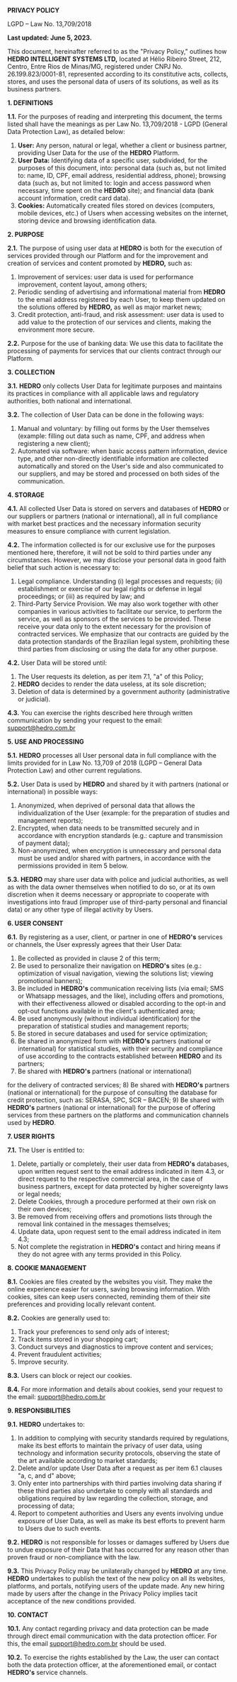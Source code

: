 **PRIVACY POLICY**

LGPD – Law No. 13,709/2018

**Last updated: June 5, 2023.**

This document, hereinafter referred to as the "Privacy Policy," outlines how **HEDRO INTELLIGENT SYSTEMS LTD,** located at Hélio Ribeiro Street, 212, Centro, Entre Rios de Minas/MG, registered under CNPJ No. 26.199.823/0001-81, represented according to its constitutive acts, collects, stores, and uses the personal data of users of its solutions, as well as its business partners.

**1. DEFINITIONS**

**1.1.** For the purposes of reading and interpreting this document, the terms listed shall have the meanings as per Law No. 13,709/2018 - LGPD (General Data Protection Law), as detailed below:

1) **User:** Any person, natural or legal, whether a client or business partner, providing User Data for the use of the **HEDRO** Platform.
2) **User Data:** Identifying data of a specific user, subdivided, for the purposes of this document, into: personal data (such as, but not limited to: name, ID, CPF, email address, residential address, phone); browsing data (such as, but not limited to: login and access password when necessary, time spent on the **HEDRO** site); and financial data (bank account information, credit card data).
3) **Cookies:** Automatically created files stored on devices (computers, mobile devices, etc.) of Users when accessing websites on the internet, storing device and browsing identification data.

**2. PURPOSE**

**2.1.** The purpose of using user data at **HEDRO** is both for the execution of services provided through our Platform and for the improvement and creation of services and content promoted by **HEDRO,** such as:

1) Improvement of services: user data is used for performance improvement, content layout, among others;
2) Periodic sending of advertising and informational material from **HEDRO** to the email address registered by each User, to keep them updated on the solutions offered by **HEDRO,** as well as major market news;
3) Credit protection, anti-fraud, and risk assessment: user data is used to add value to the protection of our services and clients, making the environment more secure.

**2.2.** Purpose for the use of banking data: We use this data to facilitate the processing of payments for services that our clients contract through our Platform.

**3. COLLECTION**

**3.1.** **HEDRO** only collects User Data for legitimate purposes and maintains its practices in compliance with all applicable laws and regulatory authorities, both national and international.

**3.2.** The collection of User Data can be done in the following ways:

1) Manual and voluntary: by filling out forms by the User themselves (example: filling out data such as name, CPF, and address when registering a new client);
2) Automated via software: when basic access pattern information, device type, and other non-directly identifiable information are collected automatically and stored on the User's side and also communicated to our suppliers, and may be stored and processed on both sides of the communication.

**4. STORAGE**

**4.1.** All collected User Data is stored on servers and databases of **HEDRO** or our suppliers or partners (national or international), all in full compliance with market best practices and the necessary information security measures to ensure compliance with current legislation.

**4.2.** The information collected is for our exclusive use for the purposes mentioned here, therefore, it will not be sold to third parties under any circumstances. However, we may disclose your personal data in good faith belief that such action is necessary to:

1) Legal compliance. Understanding (i) legal processes and requests; (ii) establishment or exercise of our legal rights or defense in legal proceedings; or (iii) as required by law; and
2) Third-Party Service Provision. We may also work together with other companies in various activities to facilitate our service, to perform the service, as well as sponsors of the services to be provided. These receive your data only to the extent necessary for the provision of contracted services. We emphasize that our contracts are guided by the data protection standards of the Brazilian legal system, prohibiting these third parties from disclosing or using the data for any other purpose.

**4.2.** User Data will be stored until:

1) The User requests its deletion, as per item 7.1, "a" of this Policy;
2) **HEDRO** decides to render the data useless, at its sole discretion;
3) Deletion of data is determined by a government authority (administrative or judicial).

**4.3.** You can exercise the rights described here through written communication by sending your request to the email: support@hedro.com.br

**5. USE AND PROCESSING**

**5.1.** **HEDRO** processes all User personal data in full compliance with the limits provided for in Law No. 13,709 of 2018 (LGPD – General Data Protection Law) and other current regulations.

**5.2.** User Data is used by **HEDRO** and shared by it with partners (national or international) in possible ways:

1) Anonymized, when deprived of personal data that allows the individualization of the User (example: for the preparation of studies and management reports);
2) Encrypted, when data needs to be transmitted securely and in accordance with encryption standards (e.g.: capture and transmission of payment data);
3) Non-anonymized, when encryption is unnecessary and personal data must be used and/or shared with partners, in accordance with the permissions provided in item 5 below.

**5.3.** **HEDRO** may share user data with police and judicial authorities, as well as with the data owner themselves when notified to do so, or at its own discretion when it deems necessary or appropriate to cooperate with investigations into fraud (improper use of third-party personal and financial data) or any other type of illegal activity by Users.

**6. USER CONSENT**

**6.1.** By registering as a user, client, or partner in one of **HEDRO's** services or channels, the User expressly agrees that their User Data:

1) Be collected as provided in clause 2 of this term;
2) Be used to personalize their navigation on **HEDRO's** sites (e.g.: optimization of visual navigation, viewing the solutions list; viewing promotional banners);
3) Be included in **HEDRO's** communication receiving lists (via email; SMS or Whatsapp messages, and the like), including offers and promotions, with their effectiveness allowed or disabled according to the opt-in and opt-out functions available in the client's authenticated area;
4) Be used anonymously (without individual identification) for the preparation of statistical studies and management reports;
5) Be stored in secure databases and used for service optimization;
6) Be shared in anonymized form with **HEDRO's** partners (national or international) for statistical studies, with their security and compliance of use according to the contracts established between **HEDRO** and its partners;
7) Be shared with **HEDRO's** partners (national or international)

 for the delivery of contracted services;
8) Be shared with **HEDRO's** partners (national or international) for the purpose of consulting the database for credit protection, such as: SERASA, SPC, SCR – BACEN;
9) Be shared with **HEDRO's** partners (national or international) for the purpose of offering services from these partners on the platforms and communication channels used by **HEDRO**.

**7. USER RIGHTS**

**7.1.** The User is entitled to:

1) Delete, partially or completely, their user data from **HEDRO's** databases, upon written request sent to the email address indicated in item 4.3, or direct request to the respective commercial area, in the case of business partners, except for data protected by higher sovereignty laws or legal needs;
2) Delete Cookies, through a procedure performed at their own risk on their own devices;
3) Be removed from receiving offers and promotions lists through the removal link contained in the messages themselves;
4) Update data, upon request sent to the email address indicated in item 4.3;
5) Not complete the registration in **HEDRO's** contact and hiring means if they do not agree with any terms provided in this Policy.

**8. COOKIE MANAGEMENT**

**8.1.** Cookies are files created by the websites you visit. They make the online experience easier for users, saving browsing information. With cookies, sites can keep users connected, reminding them of their site preferences and providing locally relevant content.

**8.2.** Cookies are generally used to:

1) Track your preferences to send only ads of interest;
2) Track items stored in your shopping cart;
3) Conduct surveys and diagnostics to improve content and services;
4) Prevent fraudulent activities;
5) Improve security.

**8.3.** Users can block or reject our cookies.

**8.4.** For more information and details about cookies, send your request to the email: support@hedro.com.br

**9. RESPONSIBILITIES**

**9.1.** **HEDRO** undertakes to:

1) In addition to complying with security standards required by regulations, make its best efforts to maintain the privacy of user data, using technology and information security protocols, observing the state of the art available according to market standards;
2) Delete and/or update User Data after a request as per item 6.1 clauses "a, c, and d" above;
3) Only enter into partnerships with third parties involving data sharing if these third parties also undertake to comply with all standards and obligations required by law regarding the collection, storage, and processing of data;
4) Report to competent authorities and Users any events involving undue exposure of User Data, as well as make its best efforts to prevent harm to Users due to such events.

**9.2.** **HEDRO** is not responsible for losses or damages suffered by Users due to undue exposure of their Data that has occurred for any reason other than proven fraud or non-compliance with the law.

**9.3.** This Privacy Policy may be unilaterally changed by **HEDRO** at any time. **HEDRO** undertakes to publish the text of the new policy on all its websites, platforms, and portals, notifying users of the update made. Any new hiring made by users after the change in the Privacy Policy implies tacit acceptance of the new conditions provided.

**10. CONTACT**

**10.1.** Any contact regarding privacy and data protection can be made through direct email communication with the data protection officer. For this, the email support@hedro.com.br should be used.

**10.2.** To exercise the rights established by the Law, the user can contact both the data protection officer, at the aforementioned email, or contact **HEDRO's** service channels.